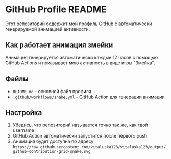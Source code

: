 # GitHub Profile README

Этот репозиторий содержит мой профиль GitHub с автоматически генерируемой анимацией активности.

## Как работает анимация змейки

Анимация генерируется автоматически каждые 12 часов с помощью GitHub Actions и показывает мою активность в виде игры "Змейка".

## Файлы

- `README.md` - основной файл профиля
- `.github/workflows/snake.yml` - GitHub Action для генерации анимации

## Настройка

1. Убедись, что репозиторий называется точно так же, как твой username
2. GitHub Action автоматически запустится после первого push
3. Анимация будет доступна по адресу: `https://raw.githubusercontent.com/vitaluska123/vitaluska123/output/github-contribution-grid-snake.svg`

